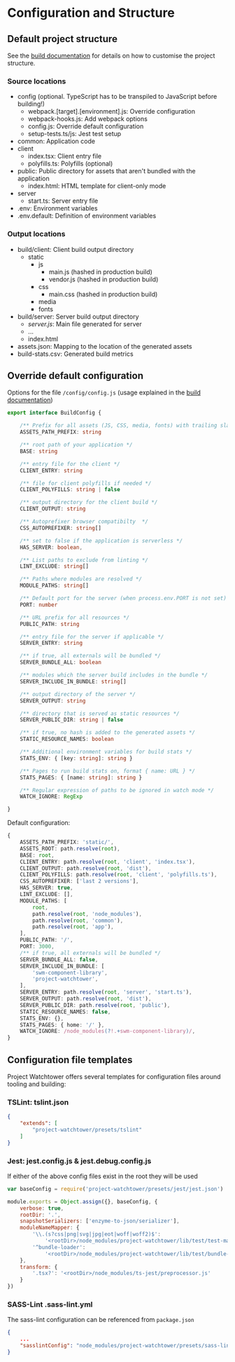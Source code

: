 # Configuration and Structure

## Default project structure

See the [build documentation](./build.md) for details on how to customise the project structure.

### Source locations

* config (optional. TypeScript has to be transpiled to JavaScript before building!)
    * webpack.[target].[environment].js: Override configuration
    * webpack-hooks.js: Add webpack options
    * config.js: Override default configuration
    * setup-tests.ts/js: Jest test setup
* common: Application code
* client
    * index.tsx: Client entry file
    * polyfills.ts: Polyfills (optional)
* public: Public directory for assets that aren't bundled with the application
    * index.html: HTML template for client-only mode
* server
    * start.ts: Server entry file
* .env: Environment variables
* .env.default: Definition of environment variables

### Output locations

* build/client: Client build output directory
    * static
        * js
            * main.js (hashed in production build)
            * vendor.js (hashed in production build)
        * css
            * main.css (hashed in production build)
        * media
        * fonts
* build/server: Server build output directory
    * *server.js*: Main file generated for server
    * ...
    * index.html
* assets.json: Mapping to the location of the generated assets
* build-stats.csv: Generated build metrics

## Override default configuration

Options for the file  `/config/config.js` (usage explained in the [build documentation](./build.md))

```ts
export interface BuildConfig {

    /** Prefix for all assets (JS, CSS, media, fonts) with trailing slash */
    ASSETS_PATH_PREFIX: string

    /** root path of your application */
    BASE: string

    /** entry file for the client */
    CLIENT_ENTRY: string

    /** file for client polyfills if needed */
    CLIENT_POLYFILLS: string | false

    /** output directory for the client build */
    CLIENT_OUTPUT: string

    /** Autoprefixer browser compatibilty  */
    CSS_AUTOPREFIXER: string[]

    /** set to false if the application is serverless */
    HAS_SERVER: boolean,

    /** List paths to exclude from linting */
    LINT_EXCLUDE: string[]

    /** Paths where modules are resolved */
    MODULE_PATHS: string[]

    /** Default port for the server (when process.env.PORT is not set) */
    PORT: number

    /** URL prefix for all resources */
    PUBLIC_PATH: string

    /** entry file for the server if applicable */
    SERVER_ENTRY: string

    /** if true, all externals will be bundled */
    SERVER_BUNDLE_ALL: boolean

    /** modules which the server build includes in the bundle */
    SERVER_INCLUDE_IN_BUNDLE: string[]

    /** output directory of the server */
    SERVER_OUTPUT: string

    /** directory that is served as static resources */
    SERVER_PUBLIC_DIR: string | false

    /** if true, no hash is added to the generated assets */
    STATIC_RESOURCE_NAMES: boolean

    /** Additional environment variables for build stats */
    STATS_ENV: { [key: string]: string }

    /** Pages to run build stats on, format { name: URL } */
    STATS_PAGES: { [name: string]: string }

    /** Regular expression of paths to be ignored in watch mode */
    WATCH_IGNORE: RegExp

}
```

Default configuration:

```ts
{
    ASSETS_PATH_PREFIX: 'static/',
    ASSETS_ROOT: path.resolve(root),
    BASE: root,
    CLIENT_ENTRY: path.resolve(root, 'client', 'index.tsx'),
    CLIENT_OUTPUT: path.resolve(root, 'dist'),
    CLIENT_POLYFILLS: path.resolve(root, 'client', 'polyfills.ts'),
    CSS_AUTOPREFIXER: ['last 2 versions'],
    HAS_SERVER: true,
    LINT_EXCLUDE: [],
    MODULE_PATHS: [
        root,
        path.resolve(root, 'node_modules'),
        path.resolve(root, 'common'),
        path.resolve(root, 'app'),
    ],
    PUBLIC_PATH: '/',
    PORT: 3000,
    /** if true, all externals will be bundled */
    SERVER_BUNDLE_ALL: false,
    SERVER_INCLUDE_IN_BUNDLE: [
        'swm-component-library',
        'project-watchtower',
    ],
    SERVER_ENTRY: path.resolve(root, 'server', 'start.ts'),
    SERVER_OUTPUT: path.resolve(root, 'dist'),
    SERVER_PUBLIC_DIR: path.resolve(root, 'public'),
    STATIC_RESOURCE_NAMES: false,
    STATS_ENV: {},
    STATS_PAGES: { home: '/' },
    WATCH_IGNORE: /node_modules(?!.+swm-component-library)/,
}
```

## Configuration file templates

Project Watchtower offers several templates for configuration files around tooling and building:

### TSLint: tslint.json

```json
{
    "extends": [
        "project-watchtower/presets/tslint"
    ]
}

```

### Jest: jest.config.js & jest.debug.config.js

If either of the above config files exist in the root they will be used

``` js
var baseConfig = require('project-watchtower/presets/jest/jest.json')

module.exports = Object.assign({}, baseConfig, {
    verbose: true,
    rootDir: '.',
    snapshotSerializers: ['enzyme-to-json/serializer'],
    moduleNameMapper: {
        '\\.(s?css|png|svg|jpg|eot|woff|woff2)$':
            '<rootDir>/node_modules/project-watchtower/lib/test/test-mapper.js',
        '^bundle-loader':
            '<rootDir>/node_modules/project-watchtower/lib/test/bundle-loader-mapper.js'
    },
    transform: {
        '.tsx?': '<rootDir>/node_modules/ts-jest/preprocessor.js'
    }
})

```

### SASS-Lint .sass-lint.yml

The sass-lint configuration can be referenced from `package.json`

```json
{
    ...
    "sasslintConfig": "node_modules/project-watchtower/presets/sass-lint/.sass-lint.yml"
}
```
